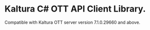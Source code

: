 # Kaltura C# OTT API Client Library.
Compatible with Kaltura OTT server version 7.1.0.29660 and above.
